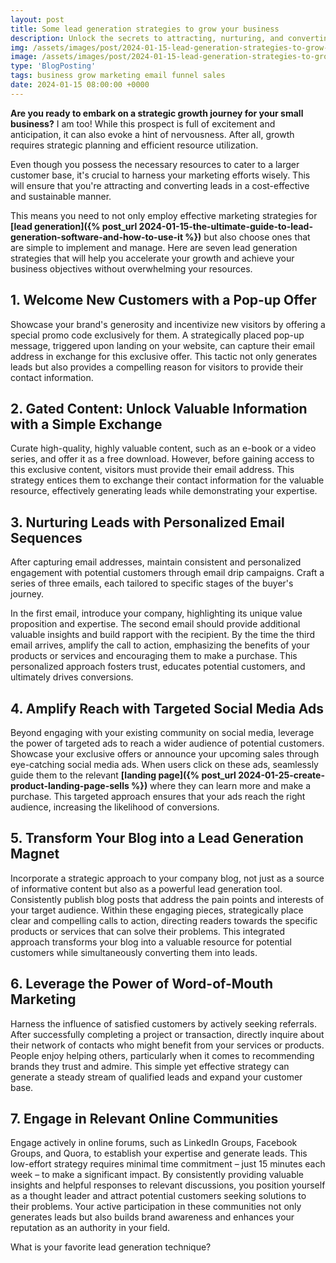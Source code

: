 ```yaml
---
layout: post
title: Some lead generation strategies to grow your business
description: Unlock the secrets to attracting, nurturing, and converting leads with proven lead generation strategies.
img: /assets/images/post/2024-01-15-lead-generation-strategies-to-grow-your-business/lead-generation-strategies-to-grow-your-business.jpg
image: /assets/images/post/2024-01-15-lead-generation-strategies-to-grow-your-business/lead-generation-strategies-to-grow-your-business.jpg
type: 'BlogPosting'
tags: business grow marketing email funnel sales
date: 2024-01-15 08:00:00 +0000
---
```


**Are you ready to embark on a strategic growth journey for your small business?** I am too! While this prospect is full of excitement and anticipation, it can also evoke a hint of nervousness. After all, growth requires strategic planning and efficient resource utilization.

Even though you possess the necessary resources to cater to a larger customer base, it's crucial to harness your marketing efforts wisely. This will ensure that you're attracting and converting leads in a cost-effective and sustainable manner.

This means you need to not only employ effective marketing strategies for **[lead generation]({% post_url 2024-01-15-the-ultimate-guide-to-lead-generation-software-and-how-to-use-it %})** but also choose ones that are simple to implement and manage. Here are seven lead generation strategies that will help you accelerate your growth and achieve your business objectives without overwhelming your resources.

## 1. Welcome New Customers with a Pop-up Offer
Showcase your brand's generosity and incentivize new visitors by offering a special promo code exclusively for them. A strategically placed pop-up message, triggered upon landing on your website, can capture their email address in exchange for this exclusive offer. This tactic not only generates leads but also provides a compelling reason for visitors to provide their contact information.

## 2. Gated Content: Unlock Valuable Information with a Simple Exchange
Curate high-quality, highly valuable content, such as an e-book or a video series, and offer it as a free download. However, before gaining access to this exclusive content, visitors must provide their email address. This strategy entices them to exchange their contact information for the valuable resource, effectively generating leads while demonstrating your expertise.

## 3. Nurturing Leads with Personalized Email Sequences
After capturing email addresses, maintain consistent and personalized engagement with potential customers through email drip campaigns. Craft a series of three emails, each tailored to specific stages of the buyer's journey.

In the first email, introduce your company, highlighting its unique value proposition and expertise. The second email should provide additional valuable insights and build rapport with the recipient. By the time the third email arrives, amplify the call to action, emphasizing the benefits of your products or services and encouraging them to make a purchase. This personalized approach fosters trust, educates potential customers, and ultimately drives conversions.

## 4. Amplify Reach with Targeted Social Media Ads
Beyond engaging with your existing community on social media, leverage the power of targeted ads to reach a wider audience of potential customers. Showcase your exclusive offers or announce your upcoming sales through eye-catching social media ads. When users click on these ads, seamlessly guide them to the relevant **[landing page]({% post_url 2024-01-25-create-product-landing-page-sells %})** where they can learn more and make a purchase. This targeted approach ensures that your ads reach the right audience, increasing the likelihood of conversions. 

## 5. Transform Your Blog into a Lead Generation Magnet
Incorporate a strategic approach to your company blog, not just as a source of informative content but also as a powerful lead generation tool. Consistently publish blog posts that address the pain points and interests of your target audience. Within these engaging pieces, strategically place clear and compelling calls to action, directing readers towards the specific products or services that can solve their problems. This integrated approach transforms your blog into a valuable resource for potential customers while simultaneously converting them into leads. 

## 6. Leverage the Power of Word-of-Mouth Marketing
Harness the influence of satisfied customers by actively seeking referrals. After successfully completing a project or transaction, directly inquire about their network of contacts who might benefit from your services or products. People enjoy helping others, particularly when it comes to recommending brands they trust and admire. This simple yet effective strategy can generate a steady stream of qualified leads and expand your customer base. 

## 7. Engage in Relevant Online Communities
Engage actively in online forums, such as LinkedIn Groups, Facebook Groups, and Quora, to establish your expertise and generate leads. This low-effort strategy requires minimal time commitment – just 15 minutes each week – to make a significant impact. By consistently providing valuable insights and helpful responses to relevant discussions, you position yourself as a thought leader and attract potential customers seeking solutions to their problems. Your active participation in these communities not only generates leads but also builds brand awareness and enhances your reputation as an authority in your field. 

What is your favorite lead generation technique?
